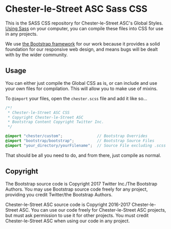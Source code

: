 # Chester-le-Street ASC Sass CSS
This is the SASS CSS repository for Chester-le-Street ASC's Global Styles. [Using Sass](http://sass-lang.com/ "Sass Homepage") on your computer, you can compile these files into CSS for use in any projects.

We use [the Bootstrap framework](http://getbootstrap.com/) for our work because it provides a solid foundation for our responsive web design, and means bugs will be dealt with by the wider community.

## Usage
You can either just compile the Global CSS as is, or can include and use your own files for compilation. This will allow you to make use of mixins.

To `@import` your files, open the `chester.scss` file and add it like so...

````scss
/*!
 * Chester-le-Street ASC CSS
 * Copyright Chester-le-Street ASC
 * Bootstrap Content Copyright Twitter Inc.
 */

@import "chester/custom";               // Bootstrap Overrides
@import "bootstrap/bootstrap";          // Bootstrap Source Files
@import "your_directory/yourFilename";  // Source File excluding .scss from filename
````

That should be all you need to do, and from there, just compile as normal.

## Copyright
The Bootstrap source code is Copyright 2017 Twitter Inc./The Bootstrap Authors. You may use Bootstrap source code freely for any project, providing you credit Twitter/the Bootstrap Authors.

Chester-le-Street ASC source code is Copyright 2016-2017 Chester-le-Street ASC. You can use our code freely for Chester-le-Street ASC projects, but must ask permission to use it for other projects. You must credit Chester-le-Street ASC when using our code in any project.
